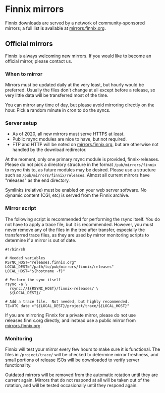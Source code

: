 # Finnix mirrors

Finnix downloads are served by a network of community-sponsored mirrors; a full list is available at [mirrors.finnix.org](https://mirrors.finnix.org/).

## Official mirrors

Finnix is always welcoming new mirrors.
If you would like to become an official mirror, please contact us.

### When to mirror

Mirrors must be updated daily at the very least, but hourly would be preferred.
Usually the files don't change at all except before a release, so very little data will be transferred most of the time.

You can mirror any time of day, but please avoid mirroring directly on the hour.
Pick a random minute in cron to do the syncs.

### Server setup

* As of 2020, all new mirrors must serve HTTPS at least.
* Public rsync modules are nice to have, but not required.
* FTP and HTTP will be noted on [mirrors.finnix.org](https://mirrors.finnix.org/), but are otherwise not handled by the download redirector.

At the moment, only one primary rsync module is provided, finnix-releases.
Please do not pick a directory structure in the format `/pub/mirrors/finnix` to rsync this to, as future modules may be desired.
Please use a structure such as `/pub/mirrors/finnix/releases`. Almost all current mirrors have "releases" as the end directory.

Symlinks (relative) must be enabled on your web server software.
No dynamic content (CGI, etc) is served from the Finnix archive.

### Mirror script

The following script is recommended for performing the rsync itself.
You do not have to apply a trace file, but it is recommended.
However, you must never remove any of the files in the tree after transfer, especially the transferred trace files, as they are used by mirror monitoring scripts to determine if a mirror is out of date.

```shell
#!/bin/sh

# Needed variables
RSYNC_HOST="releases.finnix.org"
LOCAL_DEST="/path/to/pub/mirrors/finnix/releases"
LOCAL_HOST="$(hostname -f)"

# Perform the sync itself
rsync -a \
  rsync://${RSYNC_HOST}/finnix-releases/ \
  ${LOCAL_DEST}/

# Add a trace file.  Not needed, but highly recommended.
TZ=UTC date >"${LOCAL_DEST}/project/trace/${LOCAL_HOST}"
```

If you are mirroring Finnix for a private mirror, please do not use releases.finnix.org directly, and instead use a public mirror from [mirrors.finnix.org](https://mirrors.finnix.org/).

### Monitoring

Finnix will test your mirror every few hours to make sure it is functional.
The files in `/project/trace/` will be checked to determine mirror freshness, and small portions of release ISOs will be downloaded to verify server functionality.

Outdated mirrors will be removed from the automatic rotation until they are current again.
Mirrors that do not respond at all will be taken out of the rotation, and will be tested occasionally until they respond again.
